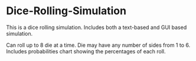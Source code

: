 # Dice-Rolling-Simulation
This is a dice rolling simulation. Includes both a text-based and GUI based simulation.

Can roll up to 8 die at a time. Die may have any number of sides from 1 to 6.
Includes probabilities chart showing the percentages of each roll.
